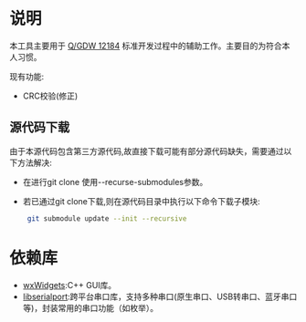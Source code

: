 # 说明

本工具主要用于 [Q/GDW 12184](doc/QGDW12184-2021-4.pdf) 标准开发过程中的辅助工作。主要目的为符合本人习惯。

现有功能:

- CRC校验(修正)

## 源代码下载

由于本源代码包含第三方源代码,故直接下载可能有部分源代码缺失，需要通过以下方法解决:

- 在进行git clone 使用--recurse-submodules参数。

- 若已通过git clone下载,则在源代码目录中执行以下命令下载子模块:

  ```bash
   git submodule update --init --recursive
  ```


# 依赖库

- [wxWidgets](https://github.com/wxWidgets/wxWidgets):C++ GUI库。
- [libserialport](https://sigrok.org/wiki/Libserialport):跨平台串口库，支持多种串口(原生串口、USB转串口、蓝牙串口等)，封装常用的串口功能（如枚举）。

